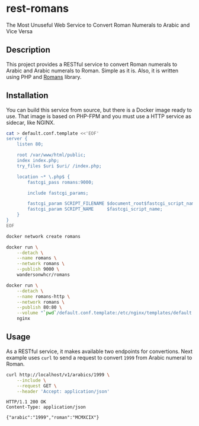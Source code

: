 # rest-romans

The Most Unuseful Web Service to Convert Roman Numerals to Arabic and Vice Versa

## Description

This project provides a RESTful service to convert Roman numerals to Arabic and
Arabic numerals to Roman. Simple as it is. Also, it is written using PHP and
[Romans](https://github.com/wandersonwhcr/romans) library.

## Installation

You can build this service from source, but there is a Docker image ready to
use. That image is based on PHP-FPM and you must use a HTTP service as sidecar,
like NGINX.

```sh
cat > default.conf.template <<'EOF'
server {
    listen 80;

    root /var/www/html/public;
    index index.php;
    try_files $uri $uri/ /index.php;

    location ~* \.php$ {
        fastcgi_pass romans:9000;

        include fastcgi_params;

        fastcgi_param SCRIPT_FILENAME $document_root$fastcgi_script_name;
        fastcgi_param SCRIPT_NAME     $fastcgi_script_name;
    }
}
EOF

docker network create romans

docker run \
    --detach \
    --name romans \
    --network romans \
    --publish 9000 \
    wandersonwhcr/romans

docker run \
    --detach \
    --name romans-http \
    --network romans \
    --publish 80:80 \
    --volume "`pwd`/default.conf.template:/etc/nginx/templates/default.conf.template" \
    nginx
```

## Usage

As a RESTful service, it makes available two endpoints for convertions. Next
example uses `curl` to send a request to convert `1999` from Arabic numeral to
Roman.

```sh
curl http://localhost/v1/arabics/1999 \
    --include \
    --request GET \
    --header 'Accept: application/json'
```

```
HTTP/1.1 200 OK
Content-Type: application/json

{"arabic":"1999","roman":"MCMXCIX"}
```
